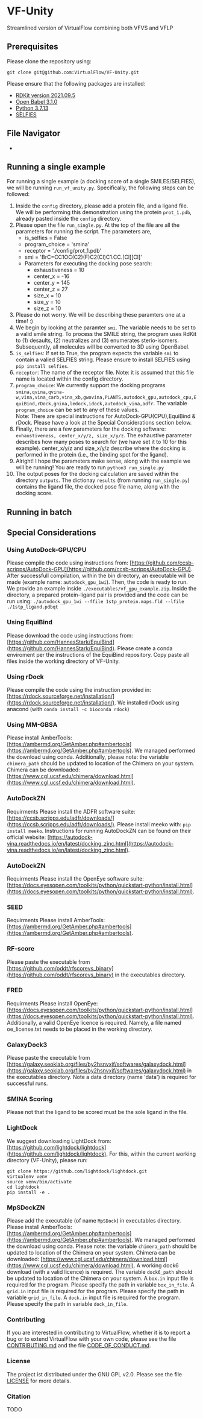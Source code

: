 # VF-Unity
Streamlined version of VirtualFlow combining both VFVS and VFLP

## Prerequisites
Please clone the repository using: 
```
git clone git@github.com:VirtualFlow/VF-Unity.git
```
Please ensure that the following packages are installed: 
- [RDKit version 2021.09.5](https://www.rdkit.org/docs/Install.html)
- [Open Babel 3.1.0](https://openbabel.org/docs/dev/Installation/install.html)
- [Python 3.7.13](https://www.python.org/downloads/)
- [SELFIES](https://github.com/aspuru-guzik-group/selfies)


## File Navigator
* 

## Running a single example
For running a single example (a docking score of a single SMILES/SELFIES), we will be running `run_vf_unity.py`. Specifically, the following steps can be followed: 
1. Inside the `config` directory, please add a protein file, and a ligand file. We will be performing this demonstration using the protein `prot_1.pdb`, already pasted inside the `config` directory.
2. Please open the file `run_single.py`. At the top of the file are all the parameters for running the script. The parameters are, 
   - is_selfies     = False 
   - program_choice = 'smina' 
   - receptor       = './config/prot_1.pdb'
   - smi            = 'BrC=CC1OC(C2)(F)C2(Cl)C1.CC.[Cl][Cl]'
   - Parameters for executing the docking pose search: 
     - exhaustiveness = 10
     - center_x       = -16  
     - center_y       = 145  
     - center_z       = 27   
     - size_x         = 10  
     - size_y         = 10   
     - size_z         = 10   
3. Please do not worry. We will be describing these paramters one at a time! :)
4. We begin by looking at the paramter `smi`. The variable needs to be set to a valid smile string. To process the SMILE string, the program uses RdKit to (1) desaults, (2) neutralizes and (3) enumerates sterio-isomers. Subsequently, all molecules will be converted to 3D using OpenBabel. 
5. `is_selfies`: If set to True, the program expects the variable `smi` to contain a valied SELFIES string. Please ensure to install SELFIES using `pip install selfies`. 
6. `receptor`: The name of the receptor file. Note: it is assumed that this file name is located within the config directory. 
7. `program_choice`: We currently support the docking programs `smina,qvina,qvina-w,vina,vina_carb,vina_xb,gwovina,PLANTS,autodock_gpu,autodock_cpu,EquiBind,rDock,gnina,ledock,idock,autodock_vina,adfr`. The variable `program_choice` can be set to any of these values. <br />Note: There are special instructions for AutoDock-GPU(CPU),EquiBind & rDock. Please have a look at the Special Considerations section below. 
8. Finally, there are a few parameters for the docking software: `exhaustiveness, center_x/y/z, size_x/y/z`. The exhaustive parameter describes how many poses to search for (we have set it to 10 for this example). center_x/y/z and size_x/y/z describe where the docking is performed in the protein (i.e., the binding spot for the ligand).
9. Alright! I hope the parameters make sense, along with the example we will be running! You are ready to run `python3 run_single.py`
10. The output poses for the docking calculation are saved within the directory `outputs`. The dictionay `results` (from running `run_single.py`) contains the ligand file, the docked pose file name, along with the docking score. 


## Running in batch 

## Special Considerations
### Using AutoDock-GPU/CPU
Please compile the code using instructions from: [https://github.com/ccsb-scripps/AutoDock-GPU](https://github.com/ccsb-scripps/AutoDock-GPU). 
After successfull compilation, within the bin directory, an executable will be made (example name: `autodock_gpu_1wi`). Then, the code is ready to run. 
We provide an example inside `./executables/vf_gpu_example.zip`. Inside the directory, a prepared protein-ligand pair is provided and the code can be run 
using: `./autodock_gpu_1wi --ffile 1stp_protein.maps.fld --lfile ./1stp_ligand.pdbqt`


### Using EquiBind
Please download the code using instructions from: [https://github.com/HannesStark/EquiBind](https://github.com/HannesStark/EquiBind). 
Please create a conda enviroment per the instructions of the EquiBind repository. 
Copy paste all files inside the working directory of VF-Unity. 


### Using rDock
Please compile the code using the instruction provided in: [https://rdock.sourceforge.net/installation/](https://rdock.sourceforge.net/installation/). 
We installed rDock using anacond (with `conda install -c bioconda rdock`)

### Using MM-GBSA
Please install AmberTools: [https://ambermd.org/GetAmber.php#ambertools](https://ambermd.org/GetAmber.php#ambertools). We managed performed the download using conda. 
Additionally, please note: the variable `chimera_path` should be updated to location of the Chimera on your system. Chimera can be downloaded: [https://www.cgl.ucsf.edu/chimera/download.html](https://www.cgl.ucsf.edu/chimera/download.html).


### AutoDockZN
Requirments
Please install the ADFR software suite: [https://ccsb.scripps.edu/adfr/downloads/](https://ccsb.scripps.edu/adfr/downloads/). 
Please install meeko with: `pip install meeko`. 
Instructions for running AutoDockZN can be found on their official website: [https://autodock-vina.readthedocs.io/en/latest/docking_zinc.html](https://autodock-vina.readthedocs.io/en/latest/docking_zinc.html).


### AutoDockZN
Requirments
Please install the OpenEye software suite: [https://docs.eyesopen.com/toolkits/python/quickstart-python/install.html](https://docs.eyesopen.com/toolkits/python/quickstart-python/install.html). 

### SEED
Requirments
Please install AmberTools: [https://ambermd.org/GetAmber.php#ambertools](https://ambermd.org/GetAmber.php#ambertools).

### RF-score
Please paste the executable from [https://github.com/oddt/rfscorevs_binary](https://github.com/oddt/rfscorevs_binary) in the executables directory. 

### FRED
Requirments
Please install OpenEye: [https://docs.eyesopen.com/toolkits/python/quickstart-python/install.html](https://docs.eyesopen.com/toolkits/python/quickstart-python/install.html).
Additionally, a valid OpenEye licence is required. Namely, a file named oe_license.txt needs to be placed in the working directory. 

### GalaxyDock3
Please paste the executable from [https://galaxy.seoklab.org/files/by2hsnvxjf/softwares/galaxydock.html](https://galaxy.seoklab.org/files/by2hsnvxjf/softwares/galaxydock.html) in the executables directory. 
Note a data directory (name 'data') is required for successful runs. 

### SMINA Scoring
Please not that the ligand to be scored must be the sole ligand in the file. 

### LightDock
We suggest downloading LightDock from: [https://github.com/lightdock/lightdock](https://github.com/lightdock/lightdock). For this, within the current working directory (VF-Unity), please run: 
```
git clone https://github.com/lightdock/lightdock.git
virtualenv venv
source venv/bin/activate
cd lightdock
pip install -e .
```

### MpSDockZN

Please add the executable (of name `MpSDock`) in executables directory.
Please install AmberTools: [https://ambermd.org/GetAmber.php#ambertools](https://ambermd.org/GetAmber.php#ambertools).
We managed performed the download using conda. 
Please note: the variable `chimera_path` should be updated to location of the Chimera on your system. Chimera can be downloaded: [https://www.cgl.ucsf.edu/chimera/download.html](https://www.cgl.ucsf.edu/chimera/download.html).
A working dock6 download (with a valid licence) is required. The variable `dock6_path` should be updated to location of the Chimera on your system.
A `box.in` input file is required for the program. Please specify the path in variable `box_in_file`.
A `grid.in` input file is required for the program. Please specify the path in variable `grid_in_file`.
A `dock.in` input file is required for the program. Please specify the path in variable `dock_in_file`.

### Contributing
If you are interested in contributing to VirtualFlow, whether it is to report a bug or to extend VirtualFlow with your own code, please see the file [CONTRIBUTING.md](CONTRIBUTING.md) and the file [CODE_OF_CONDUCT.md](CODE_OF_CONDUCT.md).



### License
The project ist distributed under the GNU GPL v2.0. Please see the file [LICENSE](LICENSE) for more details. 


### Citation
TODO